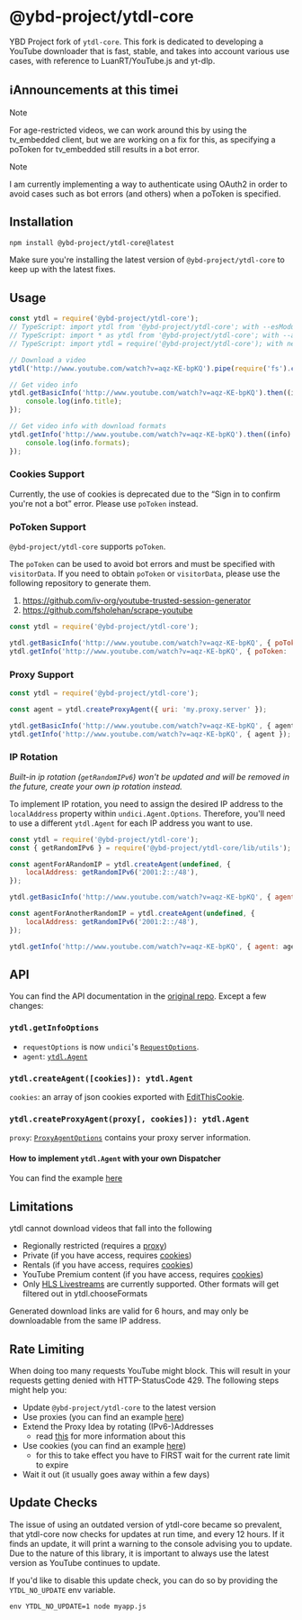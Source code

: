 # @ybd-project/ytdl-core

YBD Project fork of `ytdl-core`. This fork is dedicated to developing a YouTube downloader that is fast, stable, and takes into account various use cases, with reference to LuanRT/YouTube.js and yt-dlp.

## ℹ️Announcements at this timeℹ️

> [!NOTE]
> For age-restricted videos, we can work around this by using the tv_embedded client, but we are working on a fix for this, as specifying a poToken for tv_embedded still results in a bot error.

> [!NOTE]
> I am currently implementing a way to authenticate using OAuth2 in order to avoid cases such as bot errors (and others) when a poToken is specified.

<!-- There are no announcements at this time. -->

<!-- > [!NOTE]
> As of v5.0.5, related videos cannot be retrieved. This will be fixed later.

> [!TIP]
> Optional information to help a user be more successful.

> [!IMPORTANT]
> Crucial information necessary for users to succeed.

> [!WARNING]
> Critical content demanding immediate user attention due to potential risks.

> [!CAUTION]
> Negative potential consequences of an action. -->

## Installation

```bash
npm install @ybd-project/ytdl-core@latest
```

Make sure you're installing the latest version of `@ybd-project/ytdl-core` to keep up with the latest fixes.

## Usage

```js
const ytdl = require('@ybd-project/ytdl-core');
// TypeScript: import ytdl from '@ybd-project/ytdl-core'; with --esModuleInterop
// TypeScript: import * as ytdl from '@ybd-project/ytdl-core'; with --allowSyntheticDefaultImports
// TypeScript: import ytdl = require('@ybd-project/ytdl-core'); with neither of the above

// Download a video
ytdl('http://www.youtube.com/watch?v=aqz-KE-bpKQ').pipe(require('fs').createWriteStream('video.mp4'));

// Get video info
ytdl.getBasicInfo('http://www.youtube.com/watch?v=aqz-KE-bpKQ').then((info) => {
    console.log(info.title);
});

// Get video info with download formats
ytdl.getInfo('http://www.youtube.com/watch?v=aqz-KE-bpKQ').then((info) => {
    console.log(info.formats);
});
```

### Cookies Support

Currently, the use of cookies is deprecated due to the “Sign in to confirm you're not a bot” error. Please use `poToken` instead.

### PoToken Support

`@ybd-project/ytdl-core` supports `poToken`.

The `poToken` can be used to avoid bot errors and must be specified with `visitorData`. If you need to obtain `poToken` or `visitorData`, please use the following repository to generate them.

1. https://github.com/iv-org/youtube-trusted-session-generator
2. https://github.com/fsholehan/scrape-youtube

```js
const ytdl = require('@ybd-project/ytdl-core');

ytdl.getBasicInfo('http://www.youtube.com/watch?v=aqz-KE-bpKQ', { poToken: 'PO_TOKEN', visitorData: 'VISITOR_DATA' });
ytdl.getInfo('http://www.youtube.com/watch?v=aqz-KE-bpKQ', { poToken: 'PO_TOKEN', visitorData: 'VISITOR_DATA' });
```

### Proxy Support

```js
const ytdl = require('@ybd-project/ytdl-core');

const agent = ytdl.createProxyAgent({ uri: 'my.proxy.server' });

ytdl.getBasicInfo('http://www.youtube.com/watch?v=aqz-KE-bpKQ', { agent });
ytdl.getInfo('http://www.youtube.com/watch?v=aqz-KE-bpKQ', { agent });
```

### IP Rotation

_Built-in ip rotation (`getRandomIPv6`) won't be updated and will be removed in the future, create your own ip rotation instead._

To implement IP rotation, you need to assign the desired IP address to the `localAddress` property within `undici.Agent.Options`.
Therefore, you'll need to use a different `ytdl.Agent` for each IP address you want to use.

```js
const ytdl = require('@ybd-project/ytdl-core');
const { getRandomIPv6 } = require('@ybd-project/ytdl-core/lib/utils');

const agentForARandomIP = ytdl.createAgent(undefined, {
    localAddress: getRandomIPv6('2001:2::/48'),
});

ytdl.getBasicInfo('http://www.youtube.com/watch?v=aqz-KE-bpKQ', { agent: agentForARandomIP });

const agentForAnotherRandomIP = ytdl.createAgent(undefined, {
    localAddress: getRandomIPv6('2001:2::/48'),
});

ytdl.getInfo('http://www.youtube.com/watch?v=aqz-KE-bpKQ', { agent: agentForAnotherRandomIP });
```

## API

You can find the API documentation in the [original repo](https://github.com/fent/node-ytdl-core#api). Except a few changes:

### `ytdl.getInfoOptions`

-   `requestOptions` is now `undici`'s [`RequestOptions`](https://github.com/nodejs/undici#undicirequesturl-options-promise).
-   `agent`: [`ytdl.Agent`](https://github.com/ybd-projectjs/ytdl-core/blob/master/typings/index.d.ts#L10-L14)

### `ytdl.createAgent([cookies]): ytdl.Agent`

`cookies`: an array of json cookies exported with [EditThisCookie](http://www.editthiscookie.com/).

### `ytdl.createProxyAgent(proxy[, cookies]): ytdl.Agent`

`proxy`: [`ProxyAgentOptions`](https://github.com/nodejs/undici/blob/main/docs/api/ProxyAgent.md#parameter-proxyagentoptions) contains your proxy server information.

#### How to implement `ytdl.Agent` with your own Dispatcher

You can find the example [here](https://github.com/ybd-projectjs/ytdl-core/blob/master/lib/cookie.js#L73-L86)

## Limitations

ytdl cannot download videos that fall into the following

-   Regionally restricted (requires a [proxy](#proxy-support))
-   Private (if you have access, requires [cookies](#cookies-support))
-   Rentals (if you have access, requires [cookies](#cookies-support))
-   YouTube Premium content (if you have access, requires [cookies](#cookies-support))
-   Only [HLS Livestreams](https://en.wikipedia.org/wiki/HTTP_Live_Streaming) are currently supported. Other formats will get filtered out in ytdl.chooseFormats

Generated download links are valid for 6 hours, and may only be downloadable from the same IP address.

## Rate Limiting

When doing too many requests YouTube might block. This will result in your requests getting denied with HTTP-StatusCode 429. The following steps might help you:

-   Update `@ybd-project/ytdl-core` to the latest version
-   Use proxies (you can find an example [here](#proxy-support))
-   Extend the Proxy Idea by rotating (IPv6-)Addresses
    -   read [this](https://github.com/fent/node-ytdl-core#how-does-using-an-ipv6-block-help) for more information about this
-   Use cookies (you can find an example [here](#cookies-support))
    -   for this to take effect you have to FIRST wait for the current rate limit to expire
-   Wait it out (it usually goes away within a few days)

## Update Checks

The issue of using an outdated version of ytdl-core became so prevalent, that ytdl-core now checks for updates at run time, and every 12 hours. If it finds an update, it will print a warning to the console advising you to update. Due to the nature of this library, it is important to always use the latest version as YouTube continues to update.

If you'd like to disable this update check, you can do so by providing the `YTDL_NO_UPDATE` env variable.

```
env YTDL_NO_UPDATE=1 node myapp.js
```
